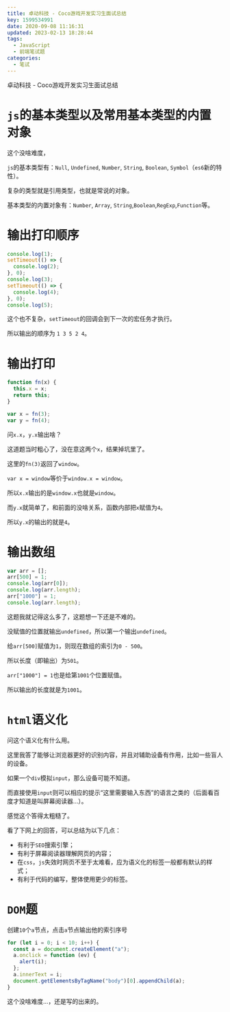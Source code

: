 ```yaml
---
title: 卓动科技 - Coco游戏开发实习生面试总结
key: 1599534991date: 2020-09-08 11:16:31
updated: 2023-02-13 18:28:44
tags:
  - JavaScript
  - 前端笔试题
categories:
  - 笔试
---
```



卓动科技 - Coco游戏开发实习生面试总结

<!-- more -->

# `js`的基本类型以及常用基本类型的内置对象

这个没啥难度，

`js`的基本类型有：`Null`, `Undefined`, `Number`, `String`, `Boolean`, `Symbol`（`es6`新的特性）。

复杂的类型就是引用类型，也就是常说的对象。

基本类型的内置对象有：`Number`, `Array`, `String`,`Boolean`,`RegExp`,`Function`等。

# 输出打印顺序

```javascript
console.log(1);
setTimeout(() => {
  console.log(2);
}, 0);
console.log(3);
setTimeout(() => {
  console.log(4);
}, 0);
console.log(5);
```

这个也不复杂，`setTimeout`的回调会到下一次的宏任务才执行。

所以输出的顺序为 `1 3 5 2 4`。

# 输出打印

```javascript
function fn(x) {
  this.x = x;
  return this;
}

var x = fn(3);
var y = fn(4);
```

问`x.x`，`y.x`输出啥？

这道题当时粗心了，没在意这两个`x`，结果掉坑里了。

这里的`fn(3)`返回了`window`。

`var x = window`等价于`window.x = window`。

所以`x.x`输出的是`window.x`也就是`window`。

而`y.x`就简单了，和前面的没啥关系，函数内部把`x`赋值为`4`。

所以`y.x`的输出的就是`4`。

# 输出数组

```javascript
var arr = [];
arr[500] = 1;
console.log(arr[0]);
console.log(arr.length);
arr["1000"] = 1;
console.log(arr.length);
```

这题我就记得这么多了，这题想一下还是不难的。

没赋值的位置就输出`undefined`，所以第一个输出`undefined`。

给`arr[500]`赋值为`1`，则现在数组的索引为`0 - 500`。

所以长度（即输出）为`501`。

`arr["1000"] = 1`也是给第`1001`个位置赋值。

所以输出的长度就是为`1001`。

# `html`语义化

问这个语义化有什么用。

这里我答了能够让浏览器更好的识别内容，并且对辅助设备有作用，比如一些盲人的设备。

如果一个`div`模拟`input`，那么设备可能不知道。

而直接使用`input`则可以相应的提示“这里需要输入东西”的语言之类的（后面看百度才知道是叫屏幕阅读器...）。

感觉这个答得太粗糙了。

看了下网上的回答，可以总结为以下几点：

- 有利于`SEO`搜索引擎；
- 有利于屏幕阅读器理解网页的内容；
- 在`css`，`js`失效时网页不至于太难看，应为语义化的标签一般都有默认的样式；
- 有利于代码的编写，整体使用更少的标签。

# `DOM`题

创建`10`个`a`节点，点击`a`节点输出他的索引序号

```javascript
for (let i = 0; i < 10; i++) {
  const a = document.createElement("a");
  a.onclick = function (ev) {
    alert(i);
  };
  a.innerText = i;
  document.getElementsByTagName("body")[0].appendChild(a);
}
```

这个没啥难度...，还是写的出来的。
